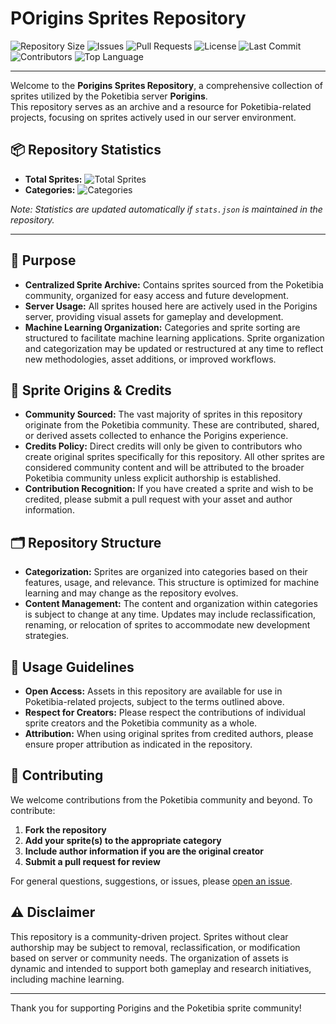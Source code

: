 # POrigins Sprites Repository

![Repository Size](https://img.shields.io/github/repo-size/DistTopic/porigins-sprites)
![Issues](https://img.shields.io/github/issues/DistTopic/porigins-sprites)
![Pull Requests](https://img.shields.io/github/issues-pr/DistTopic/porigins-sprites)
![License](https://img.shields.io/github/license/DistTopic/porigins-sprites)
![Last Commit](https://img.shields.io/github/last-commit/DistTopic/porigins-sprites)
![Contributors](https://img.shields.io/github/contributors/DistTopic/porigins-sprites)
![Top Language](https://img.shields.io/github/languages/top/DistTopic/porigins-sprites)

---

Welcome to the **Porigins Sprites Repository**, a comprehensive collection of sprites utilized by the Poketibia server **Porigins**.  
This repository serves as an archive and a resource for Poketibia-related projects, focusing on sprites actively used in our server environment.

## 📦 Repository Statistics

- **Total Sprites:** ![Total Sprites](https://img.shields.io/badge/dynamic/json?color=green&label=Sprites&query=%24.total_sprites&url=https%3A%2F%2Fraw.githubusercontent.com%2FDistTopic%2Fporigins-sprites%2Fmain%2Fstats.json)
- **Categories:** ![Categories](https://img.shields.io/badge/dynamic/json?color=blue&label=Categories&query=%24.categories&url=https%3A%2F%2Fraw.githubusercontent.com%2FDistTopic%2Fporigins-sprites%2Fmain%2Fstats.json)

_Note: Statistics are updated automatically if `stats.json` is maintained in the repository._

---

## 🎯 Purpose

- **Centralized Sprite Archive:** Contains sprites sourced from the Poketibia community, organized for easy access and future development.
- **Server Usage:** All sprites housed here are actively used in the Porigins server, providing visual assets for gameplay and development.
- **Machine Learning Organization:** Categories and sprite sorting are structured to facilitate machine learning applications. Sprite organization and categorization may be updated or restructured at any time to reflect new methodologies, asset additions, or improved workflows.

## 📝 Sprite Origins & Credits

- **Community Sourced:** The vast majority of sprites in this repository originate from the Poketibia community. These are contributed, shared, or derived assets collected to enhance the Porigins experience.
- **Credits Policy:** Direct credits will only be given to contributors who create original sprites specifically for this repository. All other sprites are considered community content and will be attributed to the broader Poketibia community unless explicit authorship is established.
- **Contribution Recognition:** If you have created a sprite and wish to be credited, please submit a pull request with your asset and author information.

## 🗂️ Repository Structure

- **Categorization:** Sprites are organized into categories based on their features, usage, and relevance. This structure is optimized for machine learning and may change as the repository evolves.
- **Content Management:** The content and organization within categories is subject to change at any time. Updates may include reclassification, renaming, or relocation of sprites to accommodate new development strategies.

## 🚦 Usage Guidelines

- **Open Access:** Assets in this repository are available for use in Poketibia-related projects, subject to the terms outlined above.
- **Respect for Creators:** Please respect the contributions of individual sprite creators and the Poketibia community as a whole.
- **Attribution:** When using original sprites from credited authors, please ensure proper attribution as indicated in the repository.

## 🤝 Contributing

We welcome contributions from the Poketibia community and beyond. To contribute:

1. **Fork the repository**
2. **Add your sprite(s) to the appropriate category**
3. **Include author information if you are the original creator**
4. **Submit a pull request for review**

For general questions, suggestions, or issues, please [open an issue](https://github.com/DistTopic/porigins-sprites/issues).

## ⚠️ Disclaimer

This repository is a community-driven project. Sprites without clear authorship may be subject to removal, reclassification, or modification based on server or community needs. The organization of assets is dynamic and intended to support both gameplay and research initiatives, including machine learning.

---

Thank you for supporting Porigins and the Poketibia sprite community!
